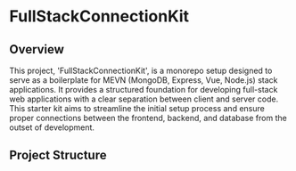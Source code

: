 # FullStackConnectionKit

## Overview

This project, 'FullStackConnectionKit', is a monorepo setup designed to serve as a boilerplate for MEVN (MongoDB, Express, Vue, Node.js) stack applications. It provides a structured foundation for developing full-stack web applications with a clear separation between client and server code. This starter kit aims to streamline the initial setup process and ensure proper connections between the frontend, backend, and database from the outset of development.

## Project Structure
